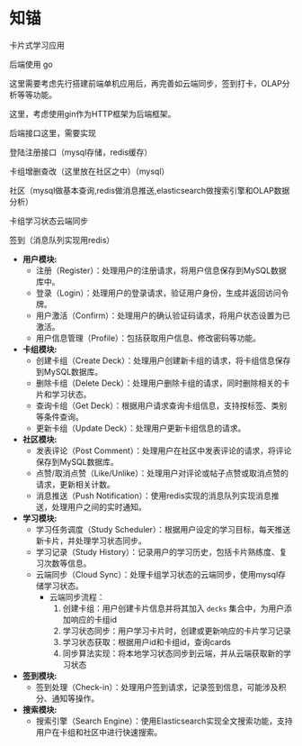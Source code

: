 # 知锚

卡片式学习应用

后端使用 go

这里需要考虑先行搭建前端单机应用后，再完善如云端同步，签到打卡，OLAP分析等等功能。

这里，考虑使用gin作为HTTP框架为后端框架。

后端接口这里，需要实现

登陆注册接口（mysql存储，redis缓存）

卡组增删查改（这里放在社区之中）（mysql）

社区（mysql做基本查询,redis做消息推送,elasticsearch做搜索引擎和OLAP数据分析）

卡组学习状态云端同步

签到（消息队列实现用redis）

* **用户模块:**
  * 注册（Register）：处理用户的注册请求，将用户信息保存到MySQL数据库中。
  * 登录（Login）：处理用户的登录请求，验证用户身份，生成并返回访问令牌。
  * 用户激活（Confirm）：处理用户的确认验证码请求，将用户状态设置为已激活。
  * 用户信息管理（Profile）：包括获取用户信息、修改密码等功能。
* **卡组模块:**
  * 创建卡组（Create Deck）：处理用户创建新卡组的请求，将卡组信息保存到MySQL数据库。
  * 删除卡组（Delete Deck）：处理用户删除卡组的请求，同时删除相关的卡片和学习状态。
  * 查询卡组（Get Deck）：根据用户请求查询卡组信息，支持按标签、类别等条件查询。
  * 更新卡组（Update Deck）：处理用户更新卡组信息的请求。
* **社区模块:**
  * 发表评论（Post Comment）：处理用户在社区中发表评论的请求，将评论保存到MySQL数据库。
  * 点赞/取消点赞（Like/Unlike）：处理用户对评论或帖子点赞或取消点赞的请求，更新相关计数。
  * 消息推送（Push Notification）：使用redis实现的消息队列实现消息推送，处理用户之间的实时通知。
* **学习模块:**
  * 学习任务调度（Study Scheduler）：根据用户设定的学习目标，每天推送新卡片，并处理学习状态同步。
  * 学习记录（Study History）：记录用户的学习历史，包括卡片熟练度、复习次数等信息。
  * 云端同步（Cloud Sync）：处理卡组学习状态的云端同步，使用mysql存储学习状态。
    * 云端同步流程：
      1. 创建卡组：用户创建卡片信息并将其加入 `decks` 集合中，为用户添加响应的卡组id
      2. 学习状态同步：用户学习卡片时，创建或更新响应的卡片学习记录
      3. 学习状态获取：根据用户id和卡组id，查询cards
      4. 同步算法实现：将本地学习状态同步到云端，并从云端获取新的学习状态
* **签到模块:**
  * 签到处理（Check-in）：处理用户签到请求，记录签到信息，可能涉及积分、通知等操作。
* **搜索模块:**
  * 搜索引擎（Search Engine）：使用Elasticsearch实现全文搜索功能，支持用户在卡组和社区中进行快速搜索。
